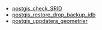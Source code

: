 ﻿*  [postgis_check_SRID](/FME/postgis/postgis_check_SRID/postgis_check_SRID)
*  [postgis_restore_drop_backup_idb](/FME/postgis/postgis_restore_drop_backup_idb/postgis_restore_drop_backup_idb)
*  [postgis_uppdatera_geometrier](/FME/postgis/postgis_uppdatera_geometrier/postgis_uppdatera_geometrier)

